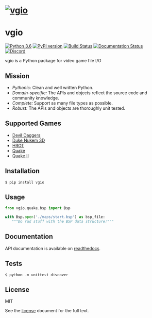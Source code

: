 # [![vgio](https://raw.githubusercontent.com/joshuaskelly/vgio/master/.media/logo.svg?sanitize=true)](https://github.com/JoshuaSkelly/vgio)

# vgio

[![Python 3.6](https://img.shields.io/badge/python-3.6-blue.svg)]() [![PyPI version](https://badge.fury.io/py/vgio.svg)](https://pypi.python.org/pypi/vgio) [![Build Status](https://img.shields.io/travis/joshuaskelly/vgio/master.svg?label=tests)](https://travis-ci.org/joshuaskelly/vgio) [![Documentation Status](https://readthedocs.org/projects/vgio/badge/?version=latest)](http://vgio.readthedocs.io/en/latest) [![Discord](https://img.shields.io/badge/discord-chat-7289DA.svg)](https://discord.gg/KvwmdXA)

vgio is a Python package for video game file I/O

## Mission

- *Pythonic:* Clean and well written Python.
- *Domain-specific:* The APIs and objects reflect the source code and community knowledge.
- *Complete:* Support as many file types as possible.
- *Robust:* The APIs and objects are thoroughly unit tested.

## Supported Games

- [Devil Daggers](./vgio/devildaggers)
- [Duke Nukem 3D](./vgio/duke3d)
- [HROT](./vgio/hrot)
- [Quake](./vgio/quake)
- [Quake II](./vgio/quake2)

## Installation
`$ pip install vgio`

## Usage
```python
from vgio.quake.bsp import Bsp

with Bsp.open('./maps/start.bsp') as bsp_file:
   """Do rad stuff with the BSP data structure!"""
```

## Documentation
API documentation is available on [readthedocs](https://vgio.readthedocs.org/en/latest).

## Tests
`$ python -m unittest discover`

## License
MIT

See the [license](./LICENSE) document for the full text.
